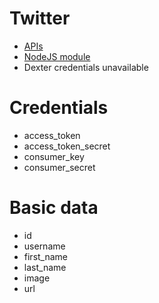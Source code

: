 # Twitter 

* [APIs](https://dev.twitter.com/overview/documentation)
* [NodeJS module](https://www.npmjs.com/package/twitter)
* Dexter credentials unavailable

# Credentials
* access_token
* access_token_secret
* consumer_key
* consumer_secret

# Basic data

* id
* username
* first_name
* last_name
* image
* url

